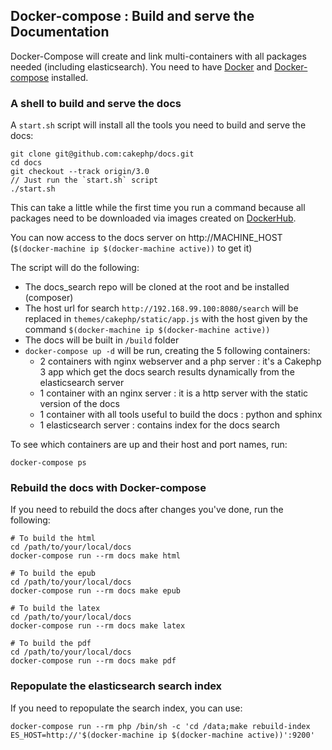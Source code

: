 ## Docker-compose : Build and serve the Documentation

Docker-Compose will create and link multi-containers with all packages needed (including elasticsearch). You need to have [Docker](http://docs.docker.com/mac/started/) and [Docker-compose](https://docs.docker.com/compose/install/) installed.

### A shell to build and serve the docs

A `start.sh` script will install all the tools you need to build and serve the docs:

    git clone git@github.com:cakephp/docs.git
    cd docs
    git checkout --track origin/3.0
    // Just run the `start.sh` script
    ./start.sh

This can take a little while the first time you run a command because all
packages need to be downloaded via images created on
[DockerHub](https://hub.docker.com/r/cakephpfr/docs/).

You can now access to the docs server on http://MACHINE_HOST (`$(docker-machine ip $(docker-machine active))` to get it)

The script will do the following:
- The docs_search repo will be cloned at the root and be installed (composer)
- The host url for search `http://192.168.99.100:8080/search` will be replaced in `themes/cakephp/static/app.js` with the host given by the command `$(docker-machine ip $(docker-machine active))`
- The docs will be built in `/build` folder
- `docker-compose up -d` will be run, creating the 5 following containers:
    - 2 containers with nginx webserver and a php server : it's a Cakephp 3 app which get the docs search results dynamically from the elasticsearch server
    - 1 container with an nginx server : it is a http server with the static version of the docs
    - 1 container with all tools useful to build the docs : python and sphinx
    - 1 elasticsearch server : contains index for the docs search

To see which containers are up and their host and port names, run:

    docker-compose ps

### Rebuild the docs with Docker-compose

If you need to rebuild the docs after changes you've done, run the following:

    # To build the html
    cd /path/to/your/local/docs
    docker-compose run --rm docs make html

    # To build the epub
    cd /path/to/your/local/docs
    docker-compose run --rm docs make epub

    # To build the latex
    cd /path/to/your/local/docs
    docker-compose run --rm docs make latex

    # To build the pdf
    cd /path/to/your/local/docs
    docker-compose run --rm docs make pdf

### Repopulate the elasticsearch search index

If you need to repopulate the search index, you can use:

    docker-compose run --rm php /bin/sh -c 'cd /data;make rebuild-index ES_HOST=http://'$(docker-machine ip $(docker-machine active))':9200'
